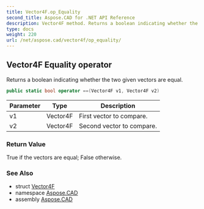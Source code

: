 ```yaml
---
title: Vector4F.op_Equality
second_title: Aspose.CAD for .NET API Reference
description: Vector4F method. Returns a boolean indicating whether the two given vectors are equal
type: docs
weight: 220
url: /net/aspose.cad/vector4f/op_equality/
---
```

## Vector4F Equality operator

Returns a boolean indicating whether the two given vectors are equal.

```csharp
public static bool operator ==(Vector4F v1, Vector4F v2)
```

| Parameter | Type | Description |
| --- | --- | --- |
| v1 | Vector4F | First vector to compare. |
| v2 | Vector4F | Second vector to compare. |

### Return Value

True if the vectors are equal; False otherwise.

### See Also

* struct [Vector4F](../)
* namespace [Aspose.CAD](../../vector4f/)
* assembly [Aspose.CAD](../../../)


